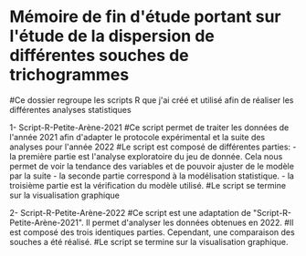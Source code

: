 # Mémoire de fin d'étude portant sur l'étude de la dispersion de différentes souches de trichogrammes 

#Ce dossier regroupe les scripts R que j'ai créé et utilisé afin de réaliser les différentes analyses statistiques

1- Script-R-Petite-Arène-2021
#Ce script permet de traiter les données de l'année 2021 afin d'adapter le protocole expérimental et la suite des analyses pour l'année 2022
#Le script est composé de différentes parties:
        - la première partie est l'analyse exploratoire du jeu de donnée. Cela nous permet de voir la tendance des variables et de pouvoir ajuster de le modèle par la suite 
        - la seconde partie correspond à la modélisation statistique. 
        - la troisième partie est la vérification du modèle utilisé. 
#Le script se termine sur la visualisation graphique 


2- Script-R-Petite-Arène-2022
#Ce script est une adaptation de "Script-R-Petite-Arène-2021". Il permet d'analyser les données obtenues en 2022. 
#Il est composé des trois identiques parties. Cependant, une comparaison des souches a été réalisé. 
#Le script se termine sur la visualisation graphique. 
